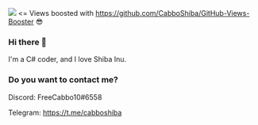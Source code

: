 ![](https://komarev.com/ghpvc/?username=CabboShiba&color=green)   <= Views boosted with https://github.com/CabboShiba/GitHub-Views-Booster 😎

### Hi there 👋

I'm a C# coder, and I love Shiba Inu.

### Do you want to contact me?

Discord: FreeCabbo10#6558

Telegram: https://t.me/cabboshiba
